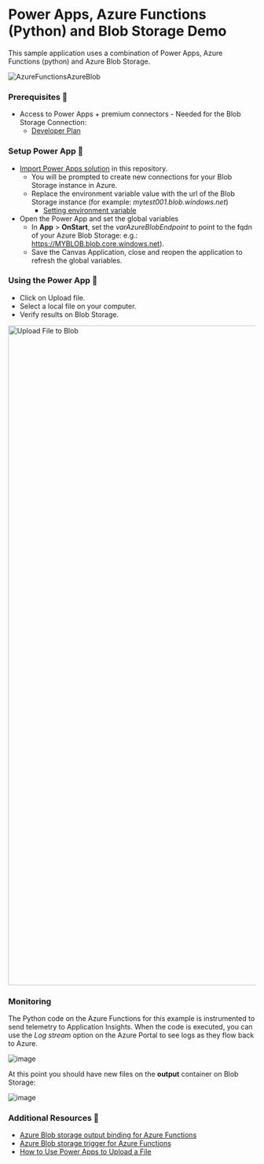 # Power Apps, Azure Functions (Python) and Blob Storage Demo

This sample application uses a combination of Power Apps, Azure Functions (python) and Azure Blob Storage.

![AzureFunctionsAzureBlob](https://user-images.githubusercontent.com/3240777/150886488-9a9f23fc-0a40-4e4d-8365-4764108a6ccf.png)

### Prerequisites 📝

* Access to Power Apps + premium connectors - Needed for the Blob Storage Connection:
  * [Developer Plan](https://powerapps.microsoft.com/en-us/developerplan)
 
### Setup Power App 🔧

* [Import Power Apps solution](https://docs.microsoft.com/en-us/powerapps/maker/data-platform/import-update-export-solutions) in this repository.
  * You will be prompted to create new connections for your Blob Storage instance in Azure.
  * Replace the environment variable value with the url of the Blob Storage instance (for example: *mytest001.blob.windows.net*)
     * [Setting environment variable](https://docs.microsoft.com/en-us/powerapps/maker/data-platform/environmentvariables#enter-new-values-while-importing-solutions)
* Open the Power App and set the global variables
  * In **App** > **OnStart**, set the *varAzureBlobEndpoint* to point to the fqdn of your Azure Blob Storage: e.g.: https://MYBLOB.blob.core.windows.net).
  * Save the Canvas Application, close and reopen the application to refresh the global variables.
  
### Using the Power App 🤹

* Click on Upload file.
* Select a local file on your computer.
* Verify results on Blob Storage.

<img width="1342" alt="Upload File to Blob" src=https://user-images.githubusercontent.com/3240777/150886426-a304e277-a34d-4bab-ab89-766e91236810.png>

### Monitoring
The Python code on the Azure Functions for this example is instrumented to send telemetry to Application Insights. When the code is executed, you can use the _Log stream_ option on the Azure Portal to see logs as they flow back to Azure.

![image](https://user-images.githubusercontent.com/3240777/150889072-e93251b5-a206-4006-af89-5b1f9417d11d.png)

At this point you should have new files on the **output** container on Blob Storage:

![image](https://user-images.githubusercontent.com/3240777/150889243-2e398a01-94a8-4d51-a48c-9c84134c6ff7.png)

### Additional Resources 🎁
* [Azure Blob storage output binding for Azure Functions](https://docs.microsoft.com/en-us/azure/azure-functions/functions-bindings-storage-blob-output?tabs=python)
* [Azure Blob storage trigger for Azure Functions](https://docs.microsoft.com/en-us/azure/azure-functions/functions-bindings-storage-blob-trigger?tabs=python)
* [How to Use Power Apps to Upload a File](https://www.powerapps911.com/post/how-to-use-power-apps-to-upload-a-file)
